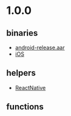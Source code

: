 # 1.0.0

## binaries
- [android-release.aar](./android-release.aar)
- [iOS](./ios)
## helpers
- [ReactNative](./ReactNative)

## functions